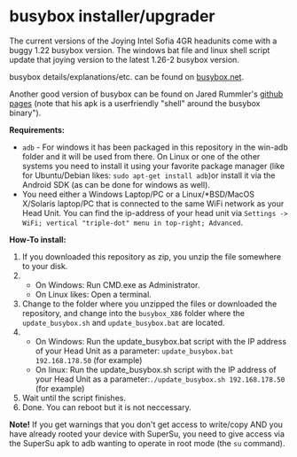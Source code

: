 # busybox installer/upgrader

The current versions of the Joying Intel Sofia 4GR headunits come with a buggy 1.22 busybox version. The windows bat file and linux shell script update that joying version to the latest 1.26-2 busybox version.

busybox details/explanations/etc. can be found on [busybox.net](https://busybox.net/).

Another good version of busybox can be found on Jared Rummler's [github pages](https://github.com/jrummyapps/BusyBox) (note that his apk is a userfriendly "shell" around the busybox binary").


**Requirements:**</br>
  * `adb` - For windows it has been packaged in this repository in the win-adb folder and it will be used from there. On Linux or one of the other systems you need to install it using your favorite package manager (like for Ubuntu/Debian likes: `sudo apt-get install adb`)or install it via the Android SDK (as can be done for windows as well).
  * You need either a Windows Laptop/PC or a Linux/\*BSD/MacOS X/Solaris laptop/PC that is connected to the same WiFi network as your Head Unit. You can find the ip-address of your head unit via `Settings -> WiFi; vertical "triple-dot" menu in top-right; Advanced`. 

**How-To install:**</br>
1. If you downloaded this repository as zip, you unzip the file somewhere to your disk.
2. 
    * On Windows: Run CMD.exe as Administrator. 
    * On Linux likes: Open a terminal.
3. Change to the folder where you unzipped the files or downloaded the repository, and change into the `busybox_X86` folder where the `update_busybox.sh` and `update_busybox.bat` are located.
4. 
    * On Windows: Run the update_busybox.bat script with the IP address of your Head Unit as a parameter: `update_busybox.bat 192.168.178.50` (for example)
    * On linux: Run the update_busybox.sh script with the IP address of your Head Unit as a parameter:`./update_busybox.sh 192.168.178.50` (for example)
5. Wait until the script finishes.
6. Done. You can reboot but it is not neccessary.

**Note!**
If you get warnings that you don't get access to write/copy AND you have already rooted your device with SuperSu, you need to give access via the SuperSu apk to adb wanting to operate in root mode (the `su` command).

